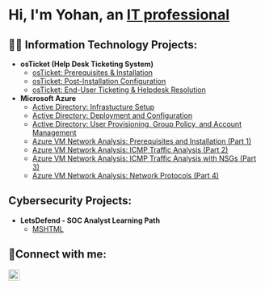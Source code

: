 <h1>Hi, I'm Yohan, an <a href="https://www.linkedin.com/in/yohan-le-bourhis/">IT professional</a></h1>

<h2>👨‍💻 Information Technology Projects:</h2>

- <b>osTicket (Help Desk Ticketing System)</b>
  - [osTicket: Prerequisites & Installation](https://github.com/YohanLB09/osticket-prereqs-installation)
  - [osTicket: Post-Installation Configuration](https://github.com/YohanLB09/osticket-post-install-config)
  - [osTicket: End-User Ticketing & Helpdesk Resolution](https://github.com/YohanLB09/osticket-ticket-simulation)
- <b>Microsoft Azure</b>
  - [Active Directory: Infrastucture Setup](https://github.com/YohanLB09/Active-Directory-Infrastucture-Setup/blob/main/README.md)
  - [Active Directory: Deployment and Configuration](https://github.com/YohanLB09/Active-Directory-Deployment-and-Configuration/blob/main/README.md)
  - [Active Directory: User Provisioning, Group Policy, and Account Management](https://github.com/YohanLB09/Active-Directory-User-Provisioning-Group-Policy-and-Account-Management/blob/main/README.md)
  - [Azure VM Network Analysis: Prerequisites and Installation (Part 1)](https://github.com/YohanLB09/azure-vm-network-analysis-part1-prereqs)
  - [Azure VM Network Analysis: ICMP Traffic Analysis (Part 2)](https://github.com/YohanLB09/azure-vm-network-analysis-part2-ICMP-traffic-analysis)
  - [Azure VM Network Analysis: ICMP Traffic Analysis with NSGs (Part 3)](https://github.com/YohanLB09/azure-vm-network-analysis-part3-ICMP-traffic-analysis-NSGs)
  - [Azure VM Network Analysis: Network Protocols (Part 4)](https://github.com/YohanLB09/azure-vm-network-analysis-part4-network-protocols)

 <h2>Cybersecurity Projects:</h2>
 
- <b>LetsDefend - SOC Analyst Learning Path</b>
  - [MSHTML](https://github.com/YohanLB09/azure-vm-network-analysis-part4-network-protocols)
  


<h2>🤳Connect with me:</h2>

[<img align="left" alt="Yohan | LinkedIn" width="22px" src="https://cdn.jsdelivr.net/npm/simple-icons@v3/icons/linkedin.svg" />][linkedin]

[linkedin]: https://www.linkedin.com/in/yohan-le-bourhis/
